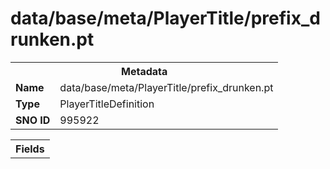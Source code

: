 <h1>data/base/meta/PlayerTitle/prefix_drunken.pt</h1><table><tr><th colspan="100%">Metadata</th></tr><tr><td><b>Name</b></td><td>data/base/meta/PlayerTitle/prefix_drunken.pt</td></tr><tr><td><b>Type</b></td><td>PlayerTitleDefinition</td></tr><tr><td><b>SNO ID</b></td><td>995922</td></tr></table>

<table><tr><th colspan="100%">Fields</th></tr></table>

